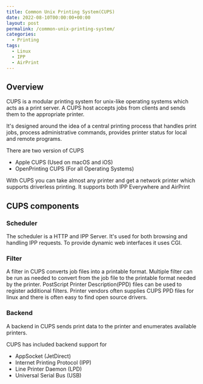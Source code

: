 ```yaml
---
title: Common Unix Printing System(CUPS)
date: 2022-08-10T00:00:00+00:00
layout: post
permalink: /common-unix-printing-system/
categories:
  - Printing
tags:
  - Linux
  - IPP
  - AirPrint
---
```


## Overview
CUPS is a modular printing system for unix-like operating systems which acts as a print server. A CUPS host accepts jobs from clients and sends them to the appropriate printer.

It's designed around the idea of a central printing process that handles print jobs, process administrative commands, provides printer status for local and remote programs.

There are two version of CUPS
- Apple CUPS (Used on macOS and iOS)
- OpenPrinting CUPS (For all Operating Systems)

With CUPS you can take almost any printer and get a network printer which supports driverless printing. It supports both IPP Everywhere and AirPrint

## CUPS components

### Scheduler
The scheduler is a HTTP and IPP Server. It's used for both browsing and handling IPP requests. To provide dynamic web interfaces it uses CGI. 

### Filter
A filter in CUPS converts job files into a printable format. Multiple filter can be run as needed to convert from the job file to the printable format needed by the printer. PostScript Printer Description(PPD) files can be used to register additional filters. Printer vendors often supplies CUPS PPD files for linux and there is often easy to find open source drivers.
### Backend
A backend in CUPS sends print data to the printer and enumerates available printers.

CUPS has included backend support for
- AppSocket (JetDirect)
- Internet Printing Protocol (IPP)
- Line Printer Daemon (LPD)
- Universal Serial Bus (USB)

